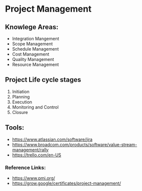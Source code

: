 # Project Management

## Knowlege Areas:
- Integration Mangement
- Scope Management
- Schedule Management
- Cost Management
- Quality Management
- Resource Management

## Project Life cycle stages
1) Initiation
2) Planning
3) Execution
4) Monitoring and Control
5) Closure


## Tools:
- https://www.atlassian.com/software/jira
- https://www.broadcom.com/products/software/value-stream-management/rally
- https://trello.com/en-US

### Reference Links:
- https://www.pmi.org/
- https://grow.google/certificates/project-management/
